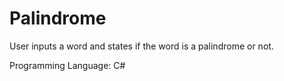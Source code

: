 # Palindrome
User inputs a word and states if the word is a palindrome or not.

Programming Language: C#
